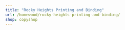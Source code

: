 ```yaml
---
title: "Rocky Heights Printing and Binding"
url: /homewood/rocky-heights-printing-and-binding/
shop: copyshop
---
```

